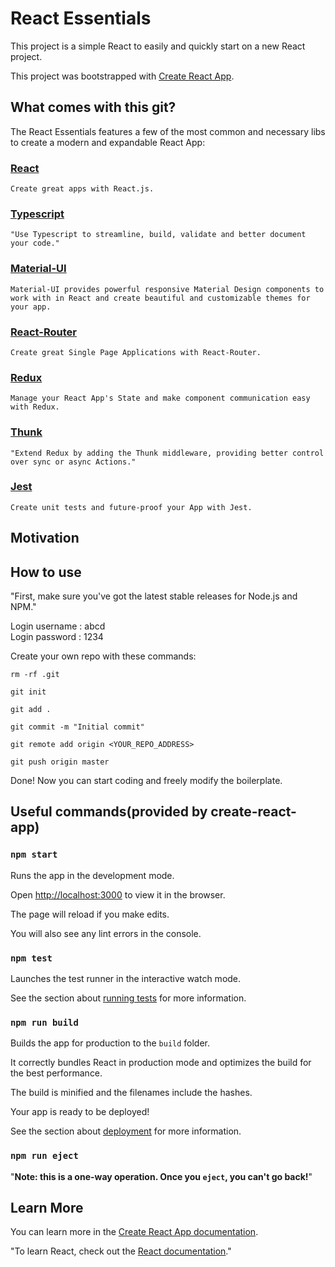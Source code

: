 # React Essentials 	
	
  	
This project is a simple React  to easily and quickly start on a new React project.	
	
  	
	
This project was bootstrapped with [Create React App](https://github.com/facebook/create-react-app).	
	
  	
	
## What comes with this git?	
	
  	
	
The React Essentials features a few of the most common and necessary libs to create a modern and expandable React App:	
  	
	
### [React](https://reactjs.org/)	
	
  	
	
	Create great apps with React.js.
	
  	
### [Typescript](https://www.typescriptlang.org/)	
	
  	
	
	"Use Typescript to streamline, build, validate and better document your code."
	
  	
### [Material-UI](https://material-ui.com/)	
	
  	
	
	Material-UI provides powerful responsive Material Design components to work with in React and create beautiful and customizable themes for your app.
	
  	
	
### [React-Router](https://reacttraining.com/react-router/)	
	
  	
	
	Create great Single Page Applications with React-Router.
	
  	
	
### [Redux](https://redux.js.org/)	
	
  	
	
	Manage your React App's State and make component communication easy with Redux.
	
  	
	
### [Thunk](https://github.com/reduxjs/redux-thunk)	
	
  	
	
	"Extend Redux by adding the Thunk middleware, providing better control over sync or async Actions."
	
  	
	
### [Jest](https://jestjs.io/)	
	
  	
	
	Create unit tests and future-proof your App with Jest.
	
  	
	
## Motivation	
	
  	
	
## How to use	
	
  	
	
"First, make sure you've got the latest stable releases for Node.js and NPM."	
	
Login username : abcd	
Login password : 1234

	
Create your own repo with these commands:	
```	
rm -rf .git	
	
git init	
	
git add .	
	
git commit -m "Initial commit"	
	
git remote add origin <YOUR_REPO_ADDRESS>	
	
git push origin master	
```	
	
Done! Now you can start coding and freely modify the boilerplate.	
	
  	
## Useful commands(provided by create-react-app)	
	
### `npm start`	
	
  	
	
Runs the app in the development mode.<br  />	
	
Open [http://localhost:3000](http://localhost:3000) to view it in the browser.	
	
  	
	
The page will reload if you make edits.<br  />	
	
You will also see any lint errors in the console.	
	
  	
	
### `npm test`	
	
	
Launches the test runner in the interactive watch mode.<br  />	
	
See the section about [running tests](https://facebook.github.io/create-react-app/docs/running-tests) for more information.	
	
  	
	
### `npm run build`	
	
  	
	
Builds the app for production to the `build` folder.<br  />	
	
It correctly bundles React in production mode and optimizes the build for the best performance.	
	
  	
	
The build is minified and the filenames include the hashes.<br  />	
	
Your app is ready to be deployed!	
	
  	
	
See the section about [deployment](https://facebook.github.io/create-react-app/docs/deployment) for more information.	
	
  	
	
### `npm run eject`	
	
  	
	
"**Note: this is a one-way operation. Once you `eject`, you can't go back!**"		
  	
	
## Learn More	
	
  	
	
You can learn more in the [Create React App documentation](https://facebook.github.io/create-react-app/docs/getting-started).	
	
  	
	
"To learn React, check out the [React documentation](https://reactjs.org/)."	
